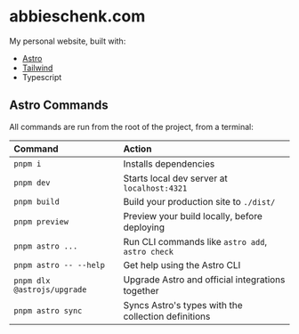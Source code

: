 # abbieschenk.com

My personal website, built with:

-   [Astro](https://astro.build)
-   [Tailwind](https://tailwindcss.com)
-   Typescript

## Astro Commands

All commands are run from the root of the project, from a terminal:

| Command                     | Action                                              |
| :-------------------------- | :-------------------------------------------------- |
| `pnpm i`                    | Installs dependencies                               |
| `pnpm dev`                  | Starts local dev server at `localhost:4321`         |
| `pnpm build`                | Build your production site to `./dist/`             |
| `pnpm preview`              | Preview your build locally, before deploying        |
| `pnpm astro ...`            | Run CLI commands like `astro add`, `astro check`    |
| `pnpm astro -- --help`      | Get help using the Astro CLI                        |
| `pnpm dlx @astrojs/upgrade` | Upgrade Astro and official integrations together    |
| `pnpm astro sync`           | Syncs Astro's types with the collection definitions |
